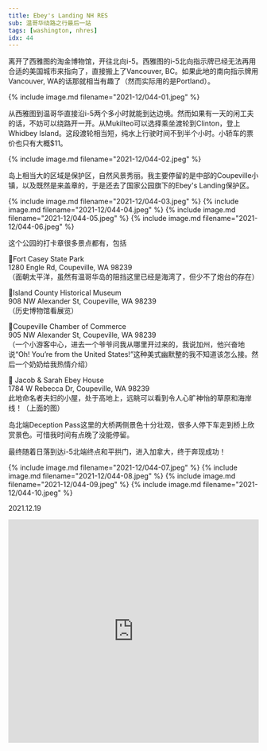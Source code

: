 ```yaml
---
title: Ebey's Landing NH RES
sub: 温哥华绕路之行最后一站
tags: [washington, nhres]
idx: 44
---
```


离开了西雅图的淘金博物馆，开往北向i-5。西雅图的i-5北向指示牌已经无法再用合适的美国城市来指向了，直接搬上了Vancouver, BC。如果此地的南向指示牌用Vancouver, WA的话那就相当有趣了（然而实际用的是Portland）。

{% include image.md filename="2021-12/044-01.jpeg" %}

从西雅图到温哥华直接沿i-5两个多小时就能到达边境。然而如果有一天的闲工夫的话，不妨可以绕路开一开。从Mukilteo可以选择乘坐渡轮到Clinton，登上Whidbey Island。这段渡轮相当短，纯水上行驶时间不到半个小时。小轿车的票价也只有大概$11。

{% include image.md filename="2021-12/044-02.jpeg" %}

岛上相当大的区域是保护区，自然风景秀丽。我主要停留的是中部的Coupeville小镇，以及既然是来盖章的，于是还去了国家公园旗下的Ebey's Landing保护区。

{% include image.md filename="2021-12/044-03.jpeg" %}
{% include image.md filename="2021-12/044-04.jpeg" %}
{% include image.md filename="2021-12/044-05.jpeg" %}
{% include image.md filename="2021-12/044-06.jpeg" %}

这个公园的打卡章很多景点都有，包括

📍Fort Casey State Park<br>
1280 Engle Rd, Coupeville, WA 98239<br>
（面朝太平洋，虽然有温哥华岛的阻挡这里已经是海湾了，但少不了炮台的存在）

📍Island County Historical Museum<br>
908 NW Alexander St, Coupeville, WA 98239<br>
（历史博物馆看展览）

📍Coupeville Chamber of Commerce<br>
905 NW Alexander St, Coupeville, WA 98239<br>
（一个小游客中心，进去一个爷爷问我从哪里开过来的，我说加州，他兴奋地说“Oh! You’re from the United States!”这种美式幽默整的我不知道该怎么接。然后一个奶奶给我热情介绍）

📍 Jacob & Sarah Ebey House<br>
1784 W Rebecca Dr, Coupeville, WA 98239<br>
此地命名者夫妇的小屋，处于高地上，远眺可以看到令人心旷神怡的草原和海岸线！（上面的图）

岛北端Deception Pass这里的大桥两侧景色十分壮观，很多人停下车走到桥上欣赏景色。可惜我时间有点晚了没能停留。

最终随着日落到达i-5北端终点和平拱门，进入加拿大，终于奔现成功！

{% include image.md filename="2021-12/044-07.jpeg" %}
{% include image.md filename="2021-12/044-08.jpeg" %}
{% include image.md filename="2021-12/044-09.jpeg" %}
{% include image.md filename="2021-12/044-10.jpeg" %}

2021.12.19

<iframe src="https://www.google.com/maps/embed?pb=!1m40!1m12!1m3!1d1107384.4871530528!2d-123.08283397679219!3d48.487220824751454!2m3!1f0!2f0!3f0!3m2!1i1024!2i768!4f13.1!4m25!3e0!4m5!1s0x54906abb34a9ba05%3A0x5f7091818a58b3c8!2sKlondike%20Gold%20Rush%20National%20Historical%20Park%2C%20319%202nd%20Ave%20S%2C%20Seattle%2C%20WA%2098104!3m2!1d47.599444399999996!2d-122.3319444!4m5!1s0x548f8b5872675f73%3A0xa3d4254f06a0274e!2sCoupeville%20Chamber%20of%20Commerce%2C%20Northwest%20Alexander%20Street%2C%20Coupeville%2C%20WA!3m2!1d48.220768!2d-122.68814809999999!4m5!1s0x548f8cca63edf87b%3A0xe737f34a86d2cd48!2sEbey&#39;s%20Landing%20National%20Historic%20Reserve%20Visitor%20Center%2C%20126-146%20Cemetery%20Rd%2C%20Coupeville%2C%20WA%2098239!3m2!1d48.2047252!2d-122.70653329999999!4m5!1s0x5486765a145241a1%3A0x71176245ed5a206!2sMetrotown%2C%20Burnaby%2C%20BC%2C%20Canada!3m2!1d49.2276257!2d-123.00757569999999!5e0!3m2!1sen!2sus!4v1652684055671!5m2!1sen!2sus" width="100%" height="450" style="border:0;" allowfullscreen="" loading="lazy" referrerpolicy="no-referrer-when-downgrade"></iframe>
